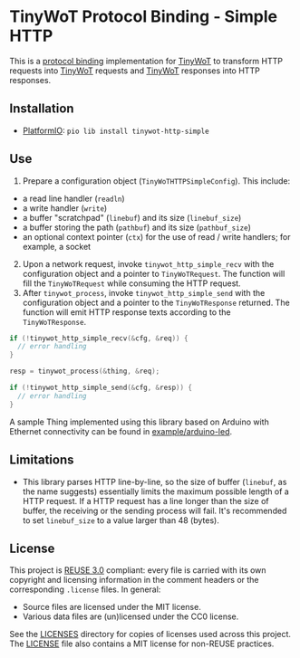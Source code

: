 <!--
SPDX-FileCopyrightText: 2021 Junde Yhi <junde@yhi.moe>
SPDX-License-Identifier: CC0-1.0
-->

# TinyWoT Protocol Binding - Simple HTTP

This is a [protocol binding][pb] implementation for [TinyWoT] to transform HTTP requests into [TinyWoT] requests and [TinyWoT] responses into HTTP responses.

[pb]: https://www.w3.org/TR/wot-binding-templates/
[TinyWoT]: https://github.com/lmy441900/tinywot

## Installation

- [PlatformIO]: `pio lib install tinywot-http-simple`

[PlatformIO]: https://platformio.org/

## Use

1. Prepare a configuration object (`TinyWoTHTTPSimpleConfig`). This include:
  - a read line handler (`readln`)
  - a write handler (`write`)
  - a buffer "scratchpad" (`linebuf`) and its size (`linebuf_size`)
  - a buffer storing the path (`pathbuf`) and its size (`pathbuf_size`)
  - an optional context pointer (`ctx`) for the use of read / write handlers; for example, a socket
2. Upon a network request, invoke `tinywot_http_simple_recv` with the configuration object and a pointer to `TinyWoTRequest`. The function will fill the `TinyWoTRequest` while consuming the HTTP request.
3. After `tinywot_process`, invoke `tinywot_http_simple_send` with the configuration object and a pointer to the `TinyWoTResponse` returned. The function will emit HTTP response texts according to the `TinyWoTResponse`.

```c
if (!tinywot_http_simple_recv(&cfg, &req)) {
  // error handling
}

resp = tinywot_process(&thing, &req);

if (!tinywot_http_simple_send(&cfg, &resp)) {
  // error handling
}
```

A sample Thing implemented using this library based on Arduino with Ethernet connectivity can be found in [example/arduino-led](example/arduino-led).

## Limitations

- This library parses HTTP line-by-line, so the size of buffer (`linebuf`, as the name suggests) essentially limits the maximum possible length of a HTTP request. If a HTTP request has a line longer than the size of buffer, the receiving or the sending process will fail. It's recommended to set `linebuf_size` to a value larger than 48 (bytes).

## License

This project is [REUSE 3.0][reuse] compliant: every file is carried with its own copyright and licensing information in the comment headers or the corresponding `.license` files. In general:

- Source files are licensed under the MIT license.
- Various data files are (un)licensed under the CC0 license.

See the [LICENSES](LICENSES) directory for copies of licenses used across this project. The [LICENSE](LICENSE) file also contains a MIT license for non-REUSE practices.

[reuse]: https://reuse.software/spec/
